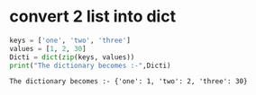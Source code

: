 # convert 2 list into dict


```python
keys = ['one', 'two', 'three']
values = [1, 2, 30]
Dicti = dict(zip(keys, values))
print("The dictionary becomes :-",Dicti)
```

    The dictionary becomes :- {'one': 1, 'two': 2, 'three': 30}
    


```python

```
